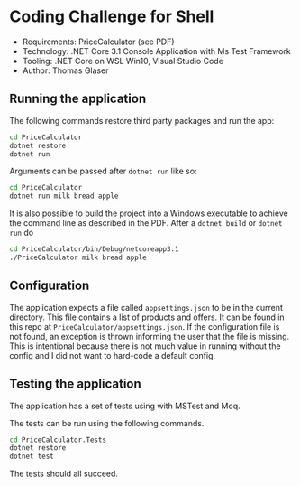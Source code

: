 # Coding Challenge for Shell

* Requirements: PriceCalculator (see PDF)
* Technology: .NET Core 3.1 Console Application with Ms Test Framework
* Tooling: .NET Core on WSL Win10, Visual Studio Code
* Author: Thomas Glaser

## Running the application

The following commands restore third party packages and run the app:

```bash
cd PriceCalculator
dotnet restore
dotnet run
```

Arguments can be passed after `dotnet run` like so:
```bash
cd PriceCalculator
dotnet run milk bread apple
```
It is also possible to build the project into a Windows executable to achieve the command line as described in the PDF. After a `dotnet build` or `dotnet run` do
```bash
cd PriceCalculator/bin/Debug/netcoreapp3.1
./PriceCalculator milk bread apple
```

## Configuration
The application expects a file called `appsettings.json` to be in the current directory. This file contains a list of products and offers. It can be found in this repo at `PriceCalculator/appsettings.json`. If the configuration file is not found, an exception is thrown informing the user that the file is missing. This is intentional because there is not much value in running without the config and I did not want to hard-code a default config.

## Testing the application

The application has a set of tests using with MSTest and Moq.

The tests can be run using the following commands.

```bash
cd PriceCalculator.Tests
dotnet restore
dotnet test
```

The tests should all succeed.
